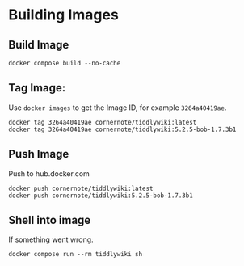 # Building Images

## Build Image

```shell
docker compose build --no-cache
```

## Tag Image:

Use `docker images` to get the Image ID, for example `3264a40419ae`.


```shell
docker tag 3264a40419ae cornernote/tiddlywiki:latest
docker tag 3264a40419ae cornernote/tiddlywiki:5.2.5-bob-1.7.3b1
```

## Push Image

Push to hub.docker.com

```shell
docker push cornernote/tiddlywiki:latest
docker push cornernote/tiddlywiki:5.2.5-bob-1.7.3b1
```

## Shell into image

If something went wrong.

```shell
docker compose run --rm tiddlywiki sh
```